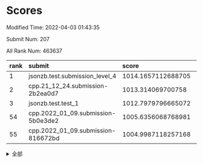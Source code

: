 # Scores

Modified Time: 2022-04-03 01:43:35

Submit Num: 207

All Rank Num: 463637

| rank |               submit               |       score        |       sigma        | pk_num |
| :--- | :--------------------------------- | :----------------- | :----------------- | :----- |
| 1    | jsonzb.test.submission_level_4     | 1014.1657112688705 | 0.8011800705218759 | 8962   |
| 2    | cpp.21_12_24.submission-2b2ea0d7   | 1013.314069700758  | 0.7906434445991203 | 8961   |
| 3    | jsonzb.test.test_1                 | 1012.7979796665072 | 0.7883073526830423 | 8962   |
| 54   | cpp.2022_01_09.submission-5b0e3de2 | 1005.6356068768981 | 0.7253933275688338 | 8958   |
| 55   | cpp.2022_01_09.submission-816672bd | 1004.9987118257168 | 0.7178922662375897 | 8965   |


<details>
<summary>全部</summary>

| rank |                 submit                 |       score        |       sigma        | pk_num |
| :--- | :------------------------------------- | :----------------- | :----------------- | :----- |
| 1    | jsonzb.test.submission_level_4         | 1014.1657112688705 | 0.8011800705218759 | 8962   |
| 2    | cpp.21_12_24.submission-2b2ea0d7       | 1013.314069700758  | 0.7906434445991203 | 8961   |
| 3    | jsonzb.test.test_1                     | 1012.7979796665072 | 0.7883073526830423 | 8962   |
| 4    | gobigger.level_3.submission_level_3_34 | 1011.9769207703919 | 0.766502419136248  | 8958   |
| 5    | gobigger.level_3.submission_level_3_22 | 1011.9319074769251 | 0.7712633511257192 | 8960   |
| 6    | gobigger.level_3.submission_level_3_23 | 1011.8765130915185 | 0.786743686326377  | 8954   |
| 7    | gobigger.level_3.submission_level_3_37 | 1011.7803342174068 | 0.7568019867846307 | 8958   |
| 8    | gobigger.level_3.submission_level_3_46 | 1011.3140720402132 | 0.7648475317409149 | 8961   |
| 9    | gobigger.level_3.submission_level_3_15 | 1011.1938250436043 | 0.7631682151725514 | 8962   |
| 10   | gobigger.level_3.submission_level_3_31 | 1011.1601701758605 | 0.7561483626666531 | 8959   |
| 11   | gobigger.level_3.submission_level_3_33 | 1011.1207399925254 | 0.7768291223928794 | 8963   |
| 12   | gobigger.level_3.submission_level_3_25 | 1011.0105556387111 | 0.7853099154119428 | 8958   |
| 13   | gobigger.level_3.submission_level_3_39 | 1010.9249634739406 | 0.7651905506903438 | 8961   |
| 14   | gobigger.level_3.submission_level_3_10 | 1010.8910796243615 | 0.7499829290161226 | 8956   |
| 15   | gobigger.level_3.submission_level_3_26 | 1010.5683482013416 | 0.7512739170274667 | 8960   |
| 16   | gobigger.level_3.submission_level_3_4  | 1010.5229772515138 | 0.7536205607353968 | 8959   |
| 17   | gobigger.level_3.submission_level_3_17 | 1010.4691164137363 | 0.7588790021710846 | 8960   |
| 18   | gobigger.level_3.submission_level_3_1  | 1010.3104026099505 | 0.7748757007102434 | 8960   |
| 19   | gobigger.level_3.submission_level_3_16 | 1010.3008982627605 | 0.7536942108696759 | 8962   |
| 20   | gobigger.level_3.submission_level_3_21 | 1010.2902536507725 | 0.7598652683379347 | 8963   |
| 21   | gobigger.level_3.submission_level_3_20 | 1010.2888516793257 | 0.7551588276303273 | 8958   |
| 22   | gobigger.level_3.submission_level_3_12 | 1010.2412809610313 | 0.7690703878424133 | 8961   |
| 23   | gobigger.level_3.submission_level_3_40 | 1010.1601115543792 | 0.7545058492766095 | 8961   |
| 24   | gobigger.level_3.submission_level_3_8  | 1010.1521945235397 | 0.7553278607191141 | 8956   |
| 25   | gobigger.level_3.submission_level_3_41 | 1010.1449543676365 | 0.7511209239171748 | 8960   |
| 26   | gobigger.level_3.submission_level_3_48 | 1010.111033790209  | 0.7650618879320146 | 8955   |
| 27   | gobigger.level_3.submission_level_3_11 | 1010.067433735707  | 0.7634051566004428 | 8963   |
| 28   | gobigger.level_3.submission_level_3_42 | 1010.0197824045159 | 0.7682001666555478 | 8961   |
| 29   | gobigger.level_3.submission_level_3_38 | 1009.9806313834987 | 0.7480010583443847 | 8961   |
| 30   | gobigger.level_3.submission_level_3_29 | 1009.9770171345831 | 0.7489505411815627 | 8961   |
| 31   | gobigger.level_3.submission_level_3_6  | 1009.9459873218367 | 0.7535366447775299 | 8961   |
| 32   | gobigger.level_3.submission_level_3_28 | 1009.7814474139338 | 0.7668960227038879 | 8962   |
| 33   | gobigger.level_3.submission_level_3_5  | 1009.7169215919354 | 0.769948186161839  | 8957   |
| 34   | gobigger.level_3.submission_level_3_7  | 1009.7046092843593 | 0.7517247083871491 | 8959   |
| 35   | gobigger.level_3.submission_level_3_19 | 1009.6809006782524 | 0.7564897106472609 | 8956   |
| 36   | gobigger.level_3.submission_level_3_3  | 1009.6485889230675 | 0.749422624633599  | 8959   |
| 37   | gobigger.level_3.submission_level_3_9  | 1009.6400124021131 | 0.7427591305898583 | 8958   |
| 38   | gobigger.level_3.submission_level_3_32 | 1009.624242650272  | 0.7626676272263531 | 8959   |
| 39   | gobigger.level_3.submission_level_3_2  | 1009.6237542504949 | 0.7353242051219024 | 8957   |
| 40   | gobigger.level_3.submission_level_3_49 | 1009.5706162270532 | 0.7459903508527448 | 8958   |
| 41   | gobigger.level_3.submission_level_3_24 | 1009.5416033723835 | 0.7330159978316412 | 8958   |
| 42   | gobigger.level_3.submission_level_3_47 | 1009.5333994138034 | 0.7778335640786632 | 8960   |
| 43   | gobigger.level_3.submission_level_3_30 | 1009.4894657622733 | 0.737423368724578  | 8961   |
| 44   | gobigger.level_3.submission_level_3_0  | 1009.2558113211334 | 0.74838777510911   | 8962   |
| 45   | gobigger.level_3.submission_level_3_43 | 1009.202580229302  | 0.7474763504805334 | 8958   |
| 46   | gobigger.level_3.submission_level_3_44 | 1009.0607435727841 | 0.7379873659602132 | 8959   |
| 47   | gobigger.level_3.submission_level_3_18 | 1009.0008521040497 | 0.7691840022040695 | 8957   |
| 48   | gobigger.level_3.submission_level_3_45 | 1008.979898415425  | 0.7210690393566396 | 8957   |
| 49   | gobigger.level_3.submission_level_3_14 | 1008.9402864177907 | 0.7471589226649341 | 8958   |
| 50   | gobigger.level_3.submission_level_3_13 | 1008.8708258303662 | 0.7467978301479706 | 8960   |
| 51   | gobigger.level_3.submission_level_3_35 | 1008.7857773748981 | 0.7631369601111672 | 8961   |
| 52   | gobigger.level_3.submission_level_3_36 | 1008.6725410226408 | 0.762241057727426  | 8956   |
| 53   | gobigger.level_3.submission_level_3_27 | 1008.2056250749973 | 0.7486577075050956 | 8962   |
| 54   | cpp.2022_01_09.submission-5b0e3de2     | 1005.6356068768981 | 0.7253933275688338 | 8958   |
| 55   | cpp.2022_01_09.submission-816672bd     | 1004.9987118257168 | 0.7178922662375897 | 8965   |
| 56   | gobigger.level_1.submission_level_1_14 | 1004.6469028048513 | 0.7195261834003593 | 8958   |
| 57   | gobigger.level_1.submission_level_1_46 | 1004.5536062993342 | 0.7102075023098167 | 8960   |
| 58   | gobigger.level_1.submission_level_1_11 | 1004.3415912768969 | 0.7250712571788763 | 8960   |
| 59   | gobigger.level_1.submission_level_1_0  | 1004.3405525651452 | 0.7203728354657047 | 8960   |
| 60   | gobigger.level_1.submission_level_1_31 | 1004.3174080171589 | 0.7189995013411894 | 8955   |
| 61   | gobigger.level_1.submission_level_1_9  | 1004.2340056162451 | 0.7153916314506656 | 8962   |
| 62   | gobigger.level_1.submission_level_1_15 | 1004.1880825740315 | 0.7278490096168498 | 8964   |
| 63   | gobigger.level_1.submission_level_1_18 | 1004.120719434551  | 0.731926967614933  | 8960   |
| 64   | gobigger.level_1.submission_level_1_1  | 1004.1066848011209 | 0.7148175358983754 | 8958   |
| 65   | gobigger.level_1.submission_level_1_32 | 1004.0688376501026 | 0.7219696562461966 | 8961   |
| 66   | gobigger.level_1.submission_level_1_45 | 1004.0445491188262 | 0.7135021838762988 | 8961   |
| 67   | gobigger.level_1.submission_level_1_22 | 1003.9308930931438 | 0.7210026543495248 | 8960   |
| 68   | gobigger.level_1.submission_level_1_49 | 1003.8320696572083 | 0.7152506368204962 | 8960   |
| 69   | gobigger.level_1.submission_level_1_48 | 1003.8132305135368 | 0.7244681316479086 | 8958   |
| 70   | gobigger.level_1.submission_level_1_10 | 1003.8062509097097 | 0.7159079224183248 | 8961   |
| 71   | gobigger.level_1.submission_level_1_38 | 1003.8009528445526 | 0.7229954049586432 | 8959   |
| 72   | gobigger.level_1.submission_level_1_13 | 1003.7769301537511 | 0.7188173497237716 | 8961   |
| 73   | gobigger.level_1.submission_level_1_39 | 1003.7235312761762 | 0.7075666984411229 | 8962   |
| 74   | gobigger.level_1.submission_level_1_33 | 1003.7111139580222 | 0.7172964240420296 | 8952   |
| 75   | gobigger.level_1.submission_level_1_8  | 1003.6643710444713 | 0.7284082446284801 | 8960   |
| 76   | gobigger.level_1.submission_level_1_41 | 1003.5877027796495 | 0.7162061265026227 | 8960   |
| 77   | gobigger.level_1.submission_level_1_37 | 1003.5375418341257 | 0.7242696716761496 | 8963   |
| 78   | gobigger.level_1.submission_level_1_17 | 1003.502828176417  | 0.7194447482984764 | 8964   |
| 79   | gobigger.level_1.submission_level_1_36 | 1003.4811401276265 | 0.7154872863972476 | 8959   |
| 80   | gobigger.level_1.submission_level_1_42 | 1003.4563359956553 | 0.718944041731643  | 8961   |
| 81   | gobigger.level_1.submission_level_1_24 | 1003.4349213214502 | 0.7082660203115996 | 8959   |
| 82   | gobigger.level_1.submission_level_1_20 | 1003.3701964605006 | 0.7095695091893259 | 8962   |
| 83   | gobigger.level_1.submission_level_1_27 | 1003.3466345049532 | 0.7159380987569216 | 8958   |
| 84   | gobigger.level_1.submission_level_1_19 | 1003.313686122535  | 0.7139475879992866 | 8956   |
| 85   | gobigger.level_1.submission_level_1_26 | 1003.2896890269842 | 0.7122753714253173 | 8957   |
| 86   | gobigger.level_1.submission_level_1_16 | 1003.1755288833278 | 0.7108100106223264 | 8956   |
| 87   | gobigger.level_1.submission_level_1_35 | 1003.151474768322  | 0.7284871560473253 | 8956   |
| 88   | gobigger.level_1.submission_level_1_3  | 1003.1478505053311 | 0.7181049208309033 | 8959   |
| 89   | gobigger.level_1.submission_level_1_2  | 1003.0550375876621 | 0.7197354927506404 | 8959   |
| 90   | gobigger.level_1.submission_level_1_34 | 1003.0400192208973 | 0.7039688445920401 | 8958   |
| 91   | gobigger.level_1.submission_level_1_21 | 1002.9999096908766 | 0.7222852501894886 | 8956   |
| 92   | gobigger.level_1.submission_level_1_43 | 1002.9195464328164 | 0.7229804881256058 | 8964   |
| 93   | gobigger.level_1.submission_level_1_23 | 1002.9120635753407 | 0.7165050256740754 | 8954   |
| 94   | gobigger.level_1.submission_level_1_47 | 1002.886825551906  | 0.7162188289553166 | 8960   |
| 95   | gobigger.level_1.submission_level_1_12 | 1002.7225814897005 | 0.7208644398213585 | 8958   |
| 96   | gobigger.level_1.submission_level_1_28 | 1002.5550341824377 | 0.7085133604955657 | 8958   |
| 97   | gobigger.level_1.submission_level_1_6  | 1002.4245579456062 | 0.7158281158008529 | 8959   |
| 98   | gobigger.level_1.submission_level_1_29 | 1002.4082935090379 | 0.7254784113147708 | 8960   |
| 99   | gobigger.level_1.submission_level_1_40 | 1002.3384816017507 | 0.7180082136777742 | 8956   |
| 100  | gobigger.level_1.submission_level_1_7  | 1002.3239859232591 | 0.7141078772433607 | 8963   |
| 101  | gobigger.level_1.submission_level_1_4  | 1002.2565217969114 | 0.7103530356807671 | 8960   |
| 102  | gobigger.level_1.submission_level_1_5  | 1002.1559520027655 | 0.7187176223640579 | 8960   |
| 103  | gobigger.level_1.submission_level_1_30 | 1001.9189676200838 | 0.7096134876447231 | 8961   |
| 104  | gobigger.level_1.submission_level_1_44 | 1001.7401848282395 | 0.7169297491565216 | 8955   |
| 105  | gobigger.level_1.submission_level_1_25 | 1001.7108067882613 | 0.7165463325461102 | 8962   |
| 106  | gobigger.random.submission_random_24   | 997.6236973206198  | 0.7239762064497164 | 8958   |
| 107  | gobigger.random.submission_random_7    | 997.0332430319858  | 0.7092325147791361 | 8957   |
| 108  | gobigger.random.submission_random_29   | 996.9627615047189  | 0.7108233873853865 | 8960   |
| 109  | gobigger.random.submission_random_9    | 996.9457997611516  | 0.7094202909051692 | 8954   |
| 110  | gobigger.random.submission_random_39   | 996.8368400061522  | 0.7109229498256643 | 8956   |
| 111  | gobigger.random.submission_random_3    | 996.782753235989   | 0.7205733368737284 | 8959   |
| 112  | gobigger.random.submission_random_19   | 996.6995842997895  | 0.7060386574614084 | 8958   |
| 113  | gobigger.random.submission_random_10   | 996.524081130291   | 0.7127635765966844 | 8960   |
| 114  | gobigger.random.submission_random_12   | 996.5020533455585  | 0.7002012669239368 | 8958   |
| 115  | gobigger.random.submission_random_48   | 996.4750295539606  | 0.7177961068206342 | 8964   |
| 116  | gobigger.random.submission_random_18   | 996.4166714894391  | 0.6998799007982764 | 8953   |
| 117  | gobigger.random.submission_random_26   | 996.4129148009873  | 0.7191132883887883 | 8958   |
| 118  | gobigger.random.submission_random_22   | 996.3610587085515  | 0.7081877066879447 | 8962   |
| 119  | gobigger.random.submission_random_36   | 996.3035638960939  | 0.7109346464829267 | 8959   |
| 120  | gobigger.random.submission_random_25   | 996.3014901649357  | 0.7146310253865656 | 8964   |
| 121  | gobigger.random.submission_random_2    | 996.1848412235598  | 0.7113228411522017 | 8956   |
| 122  | gobigger.random.submission_random_23   | 996.1578352097422  | 0.7192038056264397 | 8959   |
| 123  | gobigger.random.submission_random_43   | 996.1083530411709  | 0.7156341711945863 | 8957   |
| 124  | gobigger.random.submission_random_13   | 996.1014331173824  | 0.7059469307816953 | 8959   |
| 125  | gobigger.random.submission_random_20   | 996.0753786663612  | 0.7231346109259761 | 8958   |
| 126  | gobigger.random.submission_random_11   | 996.0488307761232  | 0.708030866175287  | 8962   |
| 127  | gobigger.random.submission_random_4    | 996.0349984750071  | 0.7137182757698731 | 8960   |
| 128  | gobigger.random.submission_random_28   | 995.9758003506408  | 0.723605197269882  | 8958   |
| 129  | gobigger.random.submission_random_31   | 995.8851254477804  | 0.72436231929338   | 8960   |
| 130  | gobigger.random.submission_random_0    | 995.850011703573   | 0.7184247963622753 | 8959   |
| 131  | gobigger.random.submission_random_41   | 995.8411266966733  | 0.7075544381372295 | 8962   |
| 132  | gobigger.random.submission_random_32   | 995.8207826808633  | 0.7042968753049592 | 8961   |
| 133  | gobigger.random.submission_random_21   | 995.7984316101838  | 0.7152064478935496 | 8960   |
| 134  | gobigger.random.submission_random_8    | 995.7686678996918  | 0.703294564781563  | 8962   |
| 135  | gobigger.random.submission_random_45   | 995.76202287978    | 0.7137502978536868 | 8959   |
| 136  | gobigger.random.submission_random_42   | 995.7385802881525  | 0.7094417985984294 | 8955   |
| 137  | gobigger.random.submission_random_30   | 995.6777933267156  | 0.7130489966945641 | 8960   |
| 138  | gobigger.random.submission_random_37   | 995.5778929225194  | 0.7060681948572833 | 8958   |
| 139  | gobigger.random.submission_random_17   | 995.5580060392522  | 0.7157608755597777 | 8963   |
| 140  | gobigger.random.submission_random_33   | 995.5466540659152  | 0.7048124709029016 | 8959   |
| 141  | gobigger.random.submission_random_47   | 995.5409250596946  | 0.7083031162583612 | 8956   |
| 142  | gobigger.random.submission_random_6    | 995.4927945106598  | 0.7114039800706099 | 8964   |
| 143  | gobigger.random.submission_random_14   | 995.4760861628047  | 0.720507194882747  | 8961   |
| 144  | gobigger.random.submission_random_16   | 995.3939661564906  | 0.708162035537145  | 8958   |
| 145  | gobigger.random.submission_random_44   | 995.2622393648679  | 0.7113857885533839 | 8959   |
| 146  | gobigger.random.submission_random_34   | 995.2373976069675  | 0.731235849093579  | 8959   |
| 147  | gobigger.random.submission_random_5    | 995.2222328908289  | 0.7220650486082725 | 8953   |
| 148  | gobigger.random.submission_random_1    | 995.2193572295338  | 0.70544282924352   | 8957   |
| 149  | gobigger.random.submission_random_15   | 995.1393235526142  | 0.7151486127369056 | 8955   |
| 150  | gobigger.random.submission_random_38   | 995.1254665700484  | 0.7046878502907885 | 8956   |
| 151  | gobigger.random.submission_random_46   | 995.094324171363   | 0.7128940805720383 | 8963   |
| 152  | gobigger.random.submission_random_49   | 995.0855751173236  | 0.7027239049191552 | 8962   |
| 153  | gobigger.random.submission_random_40   | 994.8358594132858  | 0.7089855886427097 | 8959   |
| 154  | gobigger.random.submission_random_27   | 994.759847755851   | 0.718872380977174  | 8953   |
| 155  | gobigger.level_2.submission_level_2_35 | 994.7381307999557  | 0.7273342376122758 | 8955   |
| 156  | gobigger.random.submission_random_35   | 994.6007014144784  | 0.7305030020470944 | 8961   |
| 157  | gobigger.level_2.submission_level_2_5  | 994.1187082620813  | 0.7241927603251391 | 8962   |
| 158  | gobigger.level_2.submission_level_2_39 | 993.4954486645944  | 0.7189153160827011 | 8962   |
| 159  | gobigger.level_2.submission_level_2_22 | 993.3966357146907  | 0.7421222320569368 | 8960   |
| 160  | gobigger.level_2.submission_level_2_26 | 993.332357088508   | 0.731234028762968  | 8958   |
| 161  | gobigger.level_2.submission_level_2_31 | 993.2931998958254  | 0.7446901485833728 | 8959   |
| 162  | gobigger.level_2.submission_level_2_25 | 993.2209744664642  | 0.7307028808211423 | 8960   |
| 163  | gobigger.level_2.submission_level_2_38 | 993.1398822419287  | 0.7419503540433473 | 8951   |
| 164  | gobigger.level_2.submission_level_2_40 | 993.0101759916869  | 0.7461028792744415 | 8961   |
| 165  | gobigger.level_2.submission_level_2_7  | 992.9285660581343  | 0.7412878469213062 | 8962   |
| 166  | gobigger.level_2.submission_level_2_37 | 992.8530677496152  | 0.7253634642765705 | 8955   |
| 167  | gobigger.level_2.submission_level_2_47 | 992.6873668111065  | 0.7534719299163709 | 8959   |
| 168  | gobigger.level_2.submission_level_2_33 | 992.6851140158392  | 0.7260833465750044 | 8954   |
| 169  | gobigger.level_2.submission_level_2_18 | 992.6731977901946  | 0.7473846426683745 | 8955   |
| 170  | gobigger.level_2.submission_level_2_45 | 992.6376844956961  | 0.7527901915823693 | 8961   |
| 171  | gobigger.level_2.submission_level_2_24 | 992.6360996642702  | 0.7543400299527668 | 8960   |
| 172  | gobigger.level_2.submission_level_2_43 | 992.6182439442496  | 0.7481886292463622 | 8961   |
| 173  | gobigger.level_2.submission_level_2_3  | 992.5785863455123  | 0.737659178902007  | 8959   |
| 174  | gobigger.level_2.submission_level_2_28 | 992.3944497119029  | 0.7396524454428756 | 8963   |
| 175  | gobigger.level_2.submission_level_2_9  | 992.369119025455   | 0.7362701280151377 | 8953   |
| 176  | gobigger.level_2.submission_level_2_19 | 992.3156804351514  | 0.7461166602129442 | 8961   |
| 177  | gobigger.level_2.submission_level_2_27 | 992.3097884144871  | 0.7434989843157921 | 8959   |
| 178  | gobigger.level_2.submission_level_2_20 | 992.301629241235   | 0.7489885105313254 | 8962   |
| 179  | gobigger.level_2.submission_level_2_21 | 992.1936265349754  | 0.7335712049402616 | 8961   |
| 180  | gobigger.level_2.submission_level_2_10 | 992.1456129614825  | 0.7423441258304195 | 8960   |
| 181  | gobigger.level_2.submission_level_2_11 | 992.1435810770439  | 0.746398083993424  | 8955   |
| 182  | gobigger.level_2.submission_level_2_16 | 991.9977476841838  | 0.7680878683245567 | 8960   |
| 183  | gobigger.level_2.submission_level_2_30 | 991.8453379578791  | 0.7588851071282461 | 8959   |
| 184  | gobigger.level_2.submission_level_2_42 | 991.7896143053108  | 0.7465701503040234 | 8959   |
| 185  | gobigger.level_2.submission_level_2_34 | 991.7798604042453  | 0.7487248785225825 | 8958   |
| 186  | gobigger.level_2.submission_level_2_8  | 991.7589017286859  | 0.7626303457524648 | 8956   |
| 187  | gobigger.level_2.submission_level_2_14 | 991.6750944073816  | 0.7385558795239014 | 8959   |
| 188  | gobigger.level_2.submission_level_2_48 | 991.6703467616749  | 0.787273532629136  | 8957   |
| 189  | gobigger.level_2.submission_level_2_15 | 991.637620364449   | 0.7389776588419702 | 8960   |
| 190  | gobigger.level_2.submission_level_2_6  | 991.62227546435    | 0.7464936562417589 | 8959   |
| 191  | gobigger.level_2.submission_level_2_41 | 991.5707360979594  | 0.7325494854007092 | 8961   |
| 192  | gobigger.level_2.submission_level_2_23 | 991.5204075417224  | 0.7685220242943827 | 8965   |
| 193  | gobigger.level_2.submission_level_2_29 | 991.5063083836892  | 0.7558188538323359 | 8959   |
| 194  | gobigger.level_2.submission_level_2_1  | 991.3447767406666  | 0.7356661792111399 | 8963   |
| 195  | gobigger.level_2.submission_level_2_2  | 991.3058874717617  | 0.7494921028829106 | 8959   |
| 196  | gobigger.level_2.submission_level_2_46 | 991.278789352108   | 0.7374888573870222 | 8957   |
| 197  | gobigger.level_2.submission_level_2_49 | 991.2250654902161  | 0.7478723974533326 | 8959   |
| 198  | gobigger.level_2.submission_level_2_4  | 991.1546441427906  | 0.7353122076734026 | 8961   |
| 199  | gobigger.level_2.submission_level_2_32 | 990.9221669122946  | 0.7560983122258378 | 8955   |
| 200  | gobigger.level_2.submission_level_2_12 | 990.8822137611303  | 0.7444659269589787 | 8956   |
| 201  | gobigger.level_2.submission_level_2_0  | 990.8779653638119  | 0.7550509973062911 | 8962   |
| 202  | gobigger.level_2.submission_level_2_13 | 990.8564793206228  | 0.7589914309264498 | 8964   |
| 203  | gobigger.level_2.submission_level_2_36 | 990.6156712446674  | 0.7492421268202949 | 8958   |
| 204  | gobigger.level_2.submission_level_2_17 | 990.3954819574146  | 0.7676877956907183 | 8961   |
| 205  | gobigger.level_2.submission_level_2_44 | 990.1549725383552  | 0.787439563264354  | 8954   |
| 206  | gobigger.none.submission_none_0        | 977.9821817862771  | 1.3160986072097691 | 8962   |
| 207  | gobigger.none.submission_none_1        | 973.2517565245132  | 1.7780297182574933 | 8958   |

</details>